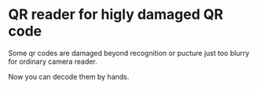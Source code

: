 # QR reader for higly damaged QR code
Some qr codes are damaged beyond recognition or pucture just too blurry for ordinary camera reader.

Now you can decode them by hands.

